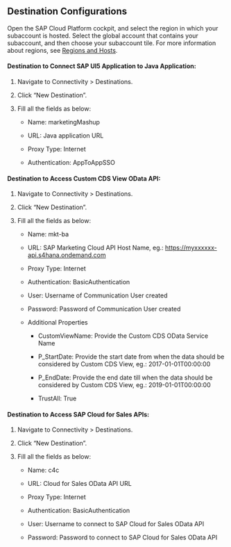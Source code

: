 ## Destination Configurations

Open the SAP Cloud Platform cockpit, and select the region in which your subaccount is hosted. Select the global account that contains your subaccount, and then choose your subaccount tile. For more information about regions, see [Regions and Hosts](https://help.sap.com/viewer/65de2977205c403bbc107264b8eccf4b/Cloud/en-US/350356d1dc314d3199dca15bd2ab9b0e.html).

#### Destination to Connect SAP UI5 Application to Java Application:

1. Navigate to Connectivity > Destinations.

2. Click “New Destination”.

3. Fill all the fields as below:

   * Name: marketingMashup

   * URL: Java application URL

   * Proxy Type: Internet

   * Authentication: AppToAppSSO

#### Destination to Access Custom CDS View OData API:

1. Navigate to Connectivity > Destinations.

2. Click “New Destination”.

3. Fill all the fields as below:

   * Name: mkt-ba

   * URL: SAP Marketing Cloud API Host Name, eg.: https://myxxxxxx-api.s4hana.ondemand.com

   * Proxy Type: Internet

   * Authentication: BasicAuthentication

   * User: Username of Communication User created

   * Password: Password of Communication User created

   * Additional Properties

     * CustomViewName: Provide the Custom CDS OData Service Name

     *  P_StartDate: Provide the start date from when the data should be considered by Custom CDS View, eg.: 2017-01-01T00:00:00

     * P_EndDate: Provide the end date till when the data should be considered by Custom CDS View, eg.: 2019-01-01T00:00:00

     * TrustAll: True

#### Destination to Access SAP Cloud for Sales APIs:

1. Navigate to Connectivity > Destinations.

2. Click “New Destination”.

3. Fill all the fields as below:

   * Name: c4c

   * URL: Cloud for Sales OData API URL

   * Proxy Type: Internet

   * Authentication: BasicAuthentication

   * User: Username to connect to SAP Cloud for Sales OData API

   * Password: Password to connect to SAP Cloud for Sales OData API
